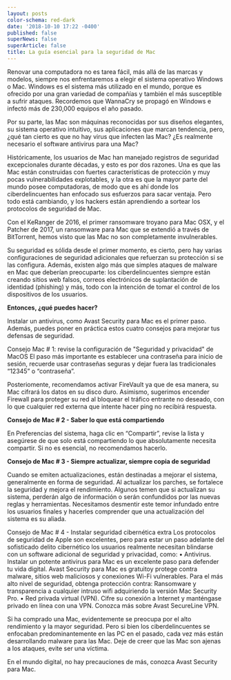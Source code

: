 ```yaml
---
layout: posts
color-schema: red-dark
date: '2018-10-10 17:22 -0400'
published: false
superNews: false
superArticle: false
title: La guía esencial para la seguridad de Mac
---
```

Renovar una computadora no es tarea fácil, más allá de las marcas y modelos, siempre nos enfrentaremos a elegir el sistema operativo Windows o Mac. Windows es el sistema más utilizado en el mundo, porque es ofrecido por una gran variedad de compañías y también el más susceptible a sufrir ataques. Recordemos que WannaCry se propagó en Windows e infectó más de 230,000 equipos el año pasado.

Por su parte, las Mac son máquinas reconocidas por sus diseños elegantes, su sistema operativo intuitivo, sus aplicaciones que marcan tendencia, pero, ¿qué tan cierto es que no hay virus que infecten las Mac? ¿Es realmente necesario el software antivirus para una Mac?

Históricamente, los usuarios de Mac han manejado registros de seguridad excepcionales durante décadas, y esto es por dos razones. Una es que las Mac están construidas con fuertes características de protección y muy pocas vulnerabilidades explotables, y la otra es que la mayor parte del mundo posee computadoras, de modo que es ahí donde los ciberdelincuentes han enfocado sus esfuerzos para sacar ventaja. Pero todo está cambiando, y los hackers están aprendiendo a sortear los protocolos de seguridad de Mac.

Con el KeRanger de 2016, el primer ransomware troyano para Mac OSX, y el Patcher de 2017, un ransomware para Mac que se extendió a través de BitTorrent, hemos visto que las Mac no son completamente invulnerables. 

Su seguridad es sólida desde el primer momento, es cierto, pero hay varias configuraciones de seguridad adicionales que refuerzan su protección si se las configura. Además, existen algo más que simples ataques de malware en Mac que deberían preocuparte: los ciberdelincuentes siempre están creando sitios web falsos, correos electrónicos de suplantación de identidad (phishing) y más, todo con la intención de tomar el control de los dispositivos de los usuarios. 

**Entonces, ¿qué puedes hacer?**

Instalar un antivirus, como Avast Security para Mac es el primer paso. Además, puedes poner en práctica estos cuatro consejos para mejorar tus defensas de seguridad.

Consejo Mac # 1: revise la configuración de "Seguridad y privacidad" de MacOS
El paso más importante es establecer una contraseña para inicio de sesión, recuerde usar contraseñas seguras y dejar fuera las tradicionales “12345” o “contraseña”.

Posteriomente, recomendamos activar FireVault ya que de esa manera, su Mac cifrará los datos en su disco duro. Asimismo, sugerimos encender Firewall para proteger su red al bloquear el tráfico entrante no deseado, con lo que cualquier red externa que intente hacer ping no recibirá respuesta. 

**Consejo de Mac # 2 - Saber lo que está compartiendo**

En Preferencias del sistema, haga clic en “Compartir”, revise la lista y asegúrese de que solo está compartiendo lo que absolutamente necesita compartir. Si no es esencial, no recomendamos hacerlo.

**Consejo de Mac # 3 - Siempre actualizar, siempre copia de seguridad**

Cuando se emiten actualizaciones, están destinadas a mejorar el sistema, generalmente en forma de seguridad. Al actualizar los parches, se fortalece la seguridad y mejora el rendimiento. Algunos temen que si actualizan su sistema, perderán algo de información o serán confundidos por las nuevas reglas y herramientas. Necesitamos desmentir este temor infundado entre los usuarios finales y hacerles comprender que una actualización del sistema es su aliada.

Consejo de Mac # 4 - Instalar seguridad cibernética extra
Los protocolos de seguridad de Apple son excelentes, pero para estar un paso adelante del sofisticado delito cibernético los usuarios realmente necesitan blindarse con un software adicional de seguridad y privacidad, como:
•           Antivirus. Instalar un potente antivirus para Mac es un excelente paso para defender tu vida digital. Avast Security para Mac es gratuitoy protege contra malware, sitios web maliciosos y conexiones Wi-Fi vulnerables. Para el más alto nivel de seguridad, obtenga protección contra: Ransomware y transparencia a cualquier intruso wifi adquiriendo la versión Mac Security Pro.
•           Red privada virtual (VPN). Cifre su conexión a Internet y manténgase privado en línea con una VPN. Conozca más sobre Avast SecureLine VPN.


Si ha comprado una Mac, evidentemente se preocupa por el alto rendimiento y la mayor seguridad. Pero si bien los ciberdelincuentes se enfocaban predominantemente en las PC en el pasado, cada vez más están desarrollando malware para las Mac. Deje de creer que las Mac son ajenas a los ataques, evite ser una víctima.  

En el mundo digital, no hay precauciones de más, conozca Avast Security para Mac.

